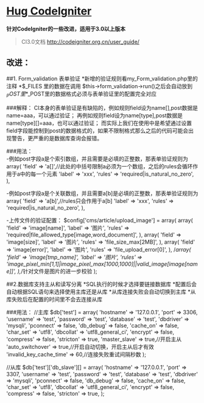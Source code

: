 [Hug CodeIgniter](https://github.com/MS100/Hug_CodeIgniter)
=============================

**针对CodeIgniter的一些改进，适用于3.0以上版本**

>CI3.0文档 http://codeigniter.org.cn/user_guide/

改进：
--------------------

##1. Form_validation 表单验证
*新增的验证规则看my_Form_validation.php里的注释
*$_FILES 里的数据在调用 $this->form_validation->run()之后会自动放到 $_POST 里
*$_POST里的数据格式必须与表单验证里的配置完全对应

###解释：
CI本身的表单验证是有缺陷的，例如规则field设为name[],post数据是name=aaa，可以通过验证； 再例如规则field设为name[type],post数据是name[type][]=aaa，也可以通过验证；
而实际上我们在使用中是希望通过设置field字段能控制到post的数据格式的，如果不限制格式那么之后的代码可能会出现警告，更严重的是数据库查询会报错。


###用法：  
-例如post字段a是个索引数组，并且需要是必填的正整数，那表单验证规则为
array(
      'field' => 'a[]',//此处的中括号限制a必须为一个数组，之后的rules会循环作用于a中的每一个元素
      'label' => 'xxx',
      'rules' => 'required|is_natural_no_zero',
),

-例如post字段a是个关联数组，并且需要a[b]是必填的正整数，那表单验证规则为
array(
      'field' => 'a[b]',//rules只会作用于a[b]
      'label' => 'xxx',
      'rules' => 'required|is_natural_no_zero',
),

-上传文件的验证配置：
$config['cms/article/upload_image'] = array(
      array(
            'field' => 'image[name]',
            'label' => '图片',
            'rules' => 'required|file_allowed_type[image,word_document]',
      ),
      array(
            'field' => 'image[size]',
            'label' => '图片',
            'rules' => 'file_size_max[2MB]',
      ),
      array(
            'field' => 'image[error]',
            'label' => '图片',
            'rules' => 'file_upload_error[0]',
      ),
      /*array(
             'field' => 'image[tmp_name]',
             'label' => '图片',
             'rules' => 'image_pixel_min[1,1]|image_pixel_max[1000,1000]||valid_image[image[name]]',
      ),*/针对文件是图片的进一步校验
);


##2.数据库支持主从和读写分离
*SQL执行的时候才选择要链接数据库
*配置后会自动根据SQL语句来选择使用主库还是从库
*从库连接失败会自动切换到主库
*从库失败后在配置的时间里不会去连接从库

###用法： 
//主库
$db['test'] = array(
      'hostname' => '127.0.0.1',
      'port' => 3306,
      'username' => 'test',
      'password' => 'test',
      'database' => 'test',
      'dbdriver' => 'mysqli',
      'pconnect' => false,
      'db_debug' => false,
      'cache_on' => false,
      'char_set' => 'utf8',
      'dbcollat' => 'utf8_general_ci',
      'encrypt' => false,
      'compress' => false,
      'stricton' => true,
      'master_slave' => true,//开启主从
      'auto_switchover' => true,//开启自动切换，开启主从后才有效
      'invalid_key_cache_time' => 60,//连接失败重试间隔秒数
);

//从库
$db['test']['db_slave'][] = array(
      'hostname' => '127.0.0.1',
      'port' => 3307,
      'username' => 'test',
      'password' => 'test',
      'database' => 'test',
      'dbdriver' => 'mysqli',
      'pconnect' => false,
      'db_debug' => false,
      'cache_on' => false,
      'char_set' => 'utf8',
      'dbcollat' => 'utf8_general_ci',
      'encrypt' => false,
      'compress' => false,
      'stricton' => true,
);
